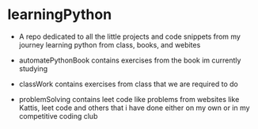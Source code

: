 # learningPython
- A repo dedicated to all the little projects and code snippets from my journey learning python from class, books, and webites

- automatePythonBook contains exercises from the book im currently studying

- classWork contains exercises from class that we are required to do

- problemSolving contains leet code like problems from websites like Kattis, leet code and others that i have done either on my own or in my competitive coding club
